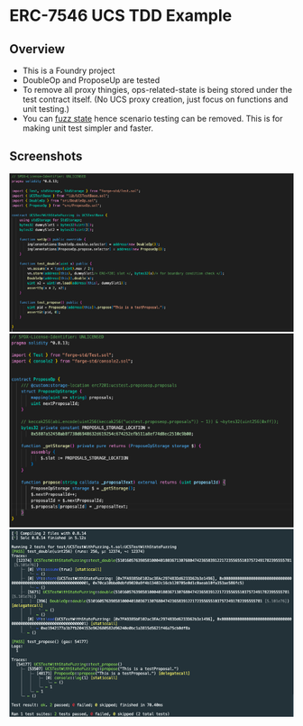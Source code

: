 # ERC-7546 UCS TDD Example

## Overview
- This is a Foundry project
- DoubleOp and ProposeUp are tested
- To remove all proxy thingies, ops-related-state is being stored under the test contract itself. (No UCS proxy creation, just focus on functions and unit testing.)
- You can [fuzz state](https://mirror.xyz/shogochiai.eth/qw8PutYbxhm3g8FaW9g4NjKq14giC8jVtq_aMFOvkSU) hence scenario testing can be removed. This is for making unit test simpler and faster.

## Screenshots

![test cases](./docs/images/test-cases.png)
![propose op](./docs/images/proposeop.png)
![test result](./docs/images/test-result.png)
